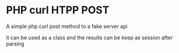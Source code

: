 # PHP curl HTPP POST 

A simple php curl post method to a fake server api 

it can be used as a class and the results can be keep as session after parsing 

